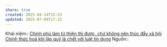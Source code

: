 ```yaml
---
share: true
created: 2025-04-14T15:53
updated: 2025-07-09T17:32
---
```

Khái niệm:: 
[Chính phủ làm từ thiện thì được, chứ không nên thúc đẩy xã hội](./Ch%C3%ADnh%20ph%E1%BB%A7%20l%C3%A0m%20t%E1%BB%AB%20thi%E1%BB%87n%20th%C3%AC%20%C4%91%C6%B0%E1%BB%A3c,%20ch%E1%BB%A9%20kh%C3%B4ng%20n%C3%AAn%20th%C3%BAc%20%C4%91%E1%BA%A9y%20x%C3%A3%20h%E1%BB%99i.md)
[Chính thức hoá khi lập quỹ là chết với luật tín dụng](../../../../../%E2%9A%A1Hi%E1%BB%83u%20bi%E1%BA%BFt%20s%C3%A2u/Ph%C3%A1t%20tri%E1%BB%83n%20b%E1%BB%81n%20v%E1%BB%AFng/H%E1%BB%97%20tr%E1%BB%A3%20ng%C6%B0%E1%BB%9Di%20y%E1%BA%BFu%20th%E1%BA%BF/T%C3%A0i%20ch%C3%ADnh%20vi%20m%C3%B4/Ch%C3%ADnh%20th%E1%BB%A9c%20ho%C3%A1%20khi%20l%E1%BA%ADp%20qu%E1%BB%B9%20l%C3%A0%20ch%E1%BA%BFt%20v%E1%BB%9Bi%20lu%E1%BA%ADt%20t%C3%ADn%20d%E1%BB%A5ng.md)
Nguồn::
